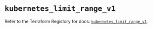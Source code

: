 # `kubernetes_limit_range_v1`

Refer to the Terraform Registory for docs: [`kubernetes_limit_range_v1`](https://www.terraform.io/docs/providers/kubernetes/r/limit_range_v1).
